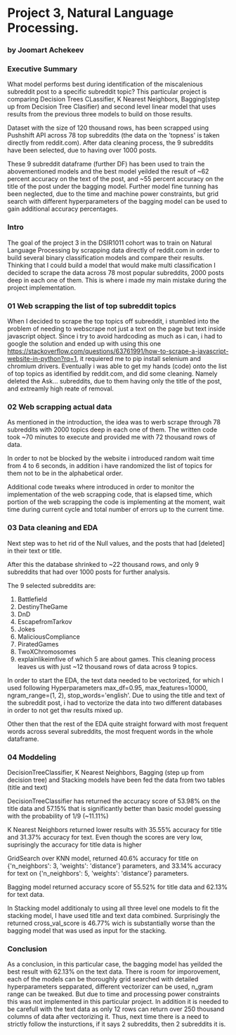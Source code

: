 # Project 3, Natural Language Processing.
### by Joomart Achekeev

### Executive Summary

What model performs best during identification of the miscalenious subreddit post to a specific subreddit topic? This particular project is comparing Decision Trees CLassifier, K Nearest Neighbors, Bagging(step up from Decision Tree Clasifier) and second level linear model that uses results from the previous three models to build on those results.

Dataset with the size of 120 thousand rows, has been scrapped using Pushshift API across 78 top subreddits (the data on the 'topness' is taken directly from reddit.com). After data cleaning process, the 9 subreddits have been selected, due to having over 1000 posts.

These 9 subreddit dataframe (further DF) has been used to train the abovementioned models and the best model yeilded the result of ~62 percent accuracy on the text of the post, and ~55 percent accuracy on the title of the post under the bagging model. Further model fine tunning has been neglected, due to the time and machine power constraints, but grid search with different hyperparameters of the bagging model can be used to gain additional accuracy percentages.

### Intro

The goal of the project 3 in the DSIR1011 cohort was to train on Natural Language Processing by scrapping data directly of reddit.com in order to build several binary classification models and compare their results. Thinking that I could build a model that would make multi classification I decided to scrape the data across 78 most popular subreddits, 2000 posts deep in each one of them. This is where i made my main mistake during the project implementation.


### 01 Web scrapping the list of top subreddit topics
When I decided to scrape the top topics off subreddit, i stumbled into the problem of needing to webscrape not just a text on the page but text inside javascript object. Since i try to avoid hardcoding as much as i can, i had to google the solution and ended up with using this one https://stackoverflow.com/questions/63761991/how-to-scrape-a-javascript-website-in-python?rq=1, it requiered me to pip install selenium and chromium drivers. Eventually i was able to get my hands (code) onto the list of top topics as identified by reddit.com, and did some cleaning. Namely deleted the Ask... subreddits, due to them having only the title of the post, and extreamly high reate of removal.

### 02 Web scrapping actual data
As mentioned in the introduction, the idea was to werb scrape through 78 subreddits with 2000 topics deep in each one of them. The written code took ~70 minutes to execute and provided me with 72 thousand rows of data. 

In order to not be blocked by the website i introduced random wait time from 4 to 6 seconds, in addition i have randomized the list of topics for them not to be in the alphabetical order.

Additional code tweaks where introduced in order to monitor the implementation of the web scrapping code, that is elapsed time, which portion of the web scrapping the code is implementing at the moment, wait time during current cycle and total number of errors up to the current time.

### 03 Data cleaning and EDA

Next step was to het rid of the Null values, and the posts that had [deleted] in their text or title. 

After this the database shrinked to ~22 thousand rows, and only 9 subreddits that had over 1000 posts for further analysis.

The 9 selected subreddits are:
1. Battlefield
2. DestinyTheGame
3. DnD
4. EscapefromTarkov
5. Jokes
6. MaliciousCompliance
7. PiratedGames
8. TwoXChromosomes
9. explainlikeimfive
of which 5 are about games. This cleaning process leaves us with just ~12 thousand rows of data across 9 topics.

In order to start the EDA, the text data needed to be vectorized, for which I used following Hyperparameters max_df=0.95, max_features=10000, ngram_range=(1, 2), stop_words='english'. Due to using the title and text of the subreddit post, i had to vectorize the data into two different databases in order to not get thw results mixed up.

Other then that the rest of the EDA quite straight forward with most frequent words across several subreddits, the most frequent words in the whole dataframe.

### 04 Moddeling

DecisionTreeClassifier, K Nearest Neighbors, Bagging (step up from decision tree) and Stacking models have been fed the data from two tables (title and text)

DecisionTreeClassifier has returned the accuracy score of 53.98% on the title data and 57.15% that is significantly better than basic model guessing with the probability of 1/9 (~11.11%)

K Nearest Neighbors returned lower results with 35.55% accuracy for title and 31.37% accuracy for text. Even though the scores are very low, suprisingly the accuracy for title data is higher

GridSearch over KNN model, returned 40.6% accuracy for title on {'n_neighbors': 3, 'weights': 'distance'} parameters, and 33.14% accuracy for text on {'n_neighbors': 5, 'weights': 'distance'} parameters.

Bagging model returned accuracy score of 55.52% for title data and 62.13% for text data.

In Stacking model additionaly to using all three level one models to fit the stacking model, I have used title and text data combined. Surprisingly the returned cross_val_score is 46.77% wich is substantially worse than the bagging model that was used as input for the stacking.

### Conclusion

As a conclusion, in this particular case, the bagging model has yeilded the best result with 62.13% on the text data. There is room for imporovement, each of the models can be thoroughly grid searched with detailed hyperparameters sepparated, different vectorizer can be used, n_gram range can be tweaked. But due to time and processing power constraints this was not implemented in this particular project.
In addition it is needed to be carefull with the text data as only 12 rows can return over 250 thousand columns of data after vectorizing it. Thus, next time there is a need to strictly follow the insturctions, if it says 2 subreddits, then 2 subreddits it is.